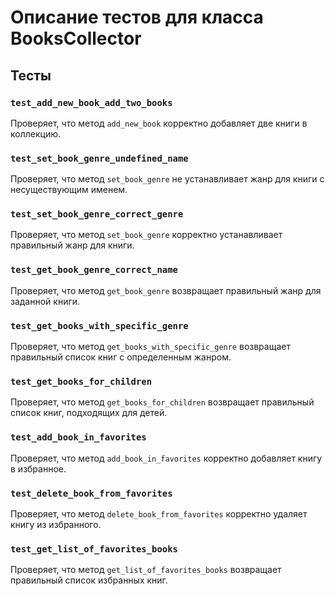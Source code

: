 # Описание тестов для класса BooksCollector

## Тесты

### `test_add_new_book_add_two_books`

Проверяет, что метод `add_new_book` корректно добавляет две книги в коллекцию.

### `test_set_book_genre_undefined_name`

Проверяет, что метод `set_book_genre` не устанавливает жанр для книги с несуществующим именем.

### `test_set_book_genre_correct_genre`

Проверяет, что метод `set_book_genre` корректно устанавливает правильный жанр для книги.

### `test_get_book_genre_correct_name`

Проверяет, что метод `get_book_genre` возвращает правильный жанр для заданной книги.

### `test_get_books_with_specific_genre`

Проверяет, что метод `get_books_with_specific_genre` возвращает правильный список книг с определенным жанром.

### `test_get_books_for_children`

Проверяет, что метод `get_books_for_children` возвращает правильный список книг, подходящих для детей.

### `test_add_book_in_favorites`

Проверяет, что метод `add_book_in_favorites` корректно добавляет книгу в избранное.

### `test_delete_book_from_favorites`

Проверяет, что метод `delete_book_from_favorites` корректно удаляет книгу из избранного.

### `test_get_list_of_favorites_books`

Проверяет, что метод `get_list_of_favorites_books` возвращает правильный список избранных книг.
